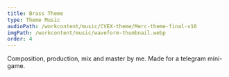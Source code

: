 ```yaml
---
title: Brass Theme
type: Theme Music
audioPath: /workcontent/music/CVEX-theme/Merc-theme-final-v10
imgPath: /workcontent/music/waveform-thumbnail.webp
order: 4
---
```

Composition, production, mix and master by me. Made for a telegram mini-game.